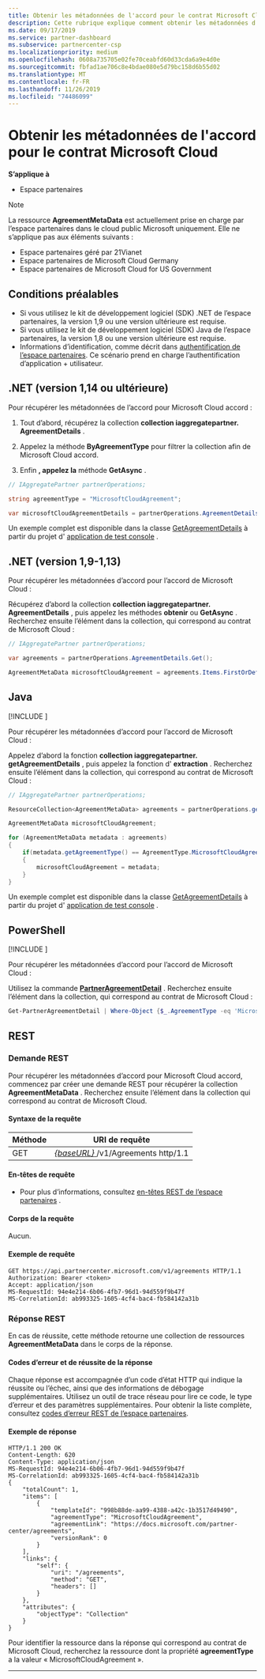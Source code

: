 ```yaml
---
title: Obtenir les métadonnées de l'accord pour le contrat Microsoft Cloud
description: Cette rubrique explique comment obtenir les métadonnées d’un accord pour Microsoft Cloud accord.
ms.date: 09/17/2019
ms.service: partner-dashboard
ms.subservice: partnercenter-csp
ms.localizationpriority: medium
ms.openlocfilehash: 0608a735705e02fe70ceabfd60d33cda6a9e4d0e
ms.sourcegitcommit: fbfad1ae706c8e4bdae080e5d79bc158d6b55d02
ms.translationtype: MT
ms.contentlocale: fr-FR
ms.lasthandoff: 11/26/2019
ms.locfileid: "74486099"
---
```

# <a name="get-agreement-metadata-for-microsoft-cloud-agreement"></a>Obtenir les métadonnées de l'accord pour le contrat Microsoft Cloud

**S’applique à**

- Espace partenaires

> [!NOTE]  
> La ressource **AgreementMetaData** est actuellement prise en charge par l’espace partenaires dans le cloud public Microsoft uniquement. Elle ne s’applique pas aux éléments suivants :
> - Espace partenaires géré par 21Vianet
> - Espace partenaires de Microsoft Cloud Germany
> - Espace partenaires de Microsoft Cloud for US Government

## <a name="prerequisites"></a>Conditions préalables

- Si vous utilisez le kit de développement logiciel (SDK) .NET de l’espace partenaires, la version 1,9 ou une version ultérieure est requise.
- Si vous utilisez le kit de développement logiciel (SDK) Java de l’espace partenaires, la version 1,8 ou une version ultérieure est requise.
- Informations d’identification, comme décrit dans [authentification de l’espace partenaires](./partner-center-authentication.md). Ce scénario prend en charge l’authentification d’application + utilisateur.

## <a name="net-version-114-or-newer"></a>.NET (version 1,14 ou ultérieure)

Pour récupérer les métadonnées de l’accord pour Microsoft Cloud accord :

1. Tout d’abord, récupérez la collection **collection iaggregatepartner. AgreementDetails** .

2. Appelez la méthode **ByAgreementType** pour filtrer la collection afin de Microsoft Cloud accord.

3. Enfin **, appelez la** méthode **GetAsync** .

```csharp
// IAggregatePartner partnerOperations;

string agreementType = "MicrosoftCloudAgreement";

var microsoftCloudAgreementDetails = partnerOperations.AgreementDetails.ByAgreementType(agreementType).Get().Items.Single();
```

Un exemple complet est disponible dans la classe [GetAgreementDetails](https://github.com/PartnerCenterSamples/Partner-Center-SDK-Samples/blob/master/Source/Partner%20Center%20SDK%20Samples/Agreements/GetAgreementDetails.cs) à partir du projet d' [application de test console](https://github.com/PartnerCenterSamples/Partner-Center-SDK-Samples) .

## <a name="net-version-19---113"></a>.NET (version 1,9-1,13)

Pour récupérer les métadonnées d’accord pour l’accord de Microsoft Cloud :

Récupérez d’abord la collection **collection iaggregatepartner. AgreementDetails** , puis appelez les méthodes **obtenir** ou **GetAsync** . Recherchez ensuite l’élément dans la collection, qui correspond au contrat de Microsoft Cloud :

```csharp
// IAggregatePartner partnerOperations;

var agreements = partnerOperations.AgreementDetails.Get();

AgreementMetaData microsoftCloudAgreement = agreements.Items.FirstOrDefault (agr => agr.AgreementType == AgreementType.MicrosoftCloudAgreement);
```

## <a name="java"></a>Java

[!INCLUDE [<Partner Center Java SDK support details>](<../includes/java-sdk-support.md>)]

Pour récupérer les métadonnées d’accord pour l’accord de Microsoft Cloud :

Appelez d’abord la fonction **collection iaggregatepartner. getAgreementDetails** , puis appelez la fonction d' **extraction** . Recherchez ensuite l’élément dans la collection, qui correspond au contrat de Microsoft Cloud :

```java
// IAggregatePartner partnerOperations;

ResourceCollection<AgreementMetaData> agreements = partnerOperations.getAgreements().get();

AgreementMetaData microsoftCloudAgreement;

for (AgreementMetaData metadata : agreements)
{
    if(metadata.getAgreementType() == AgreementType.MicrosoftCloudAgreement)
    {
        microsoftCloudAgreement = metadata;
    }
}
```

Un exemple complet est disponible dans la classe [GetAgreementDetails](https://github.com/Microsoft/Partner-Center-Java-Samples/blob/master/src/main/java/com/microsoft/store/partnercenter/samples/agreements/GetAgreementDetails.java) à partir du projet d' [application de test console](https://github.com/Microsoft/Partner-Center-Java-Samples) .

## <a name="powershell"></a>PowerShell

[!INCLUDE [<Partner Center PowerShell module support details>](<../includes/powershell-module-support.md>)]

Pour récupérer les métadonnées d’accord pour l’accord de Microsoft Cloud :

Utilisez la commande [**PartnerAgreementDetail**](https://docs.microsoft.com/powershell/module/partnercenter/partner-center/get-partneragreementdetail) . Recherchez ensuite l’élément dans la collection, qui correspond au contrat de Microsoft Cloud :

```powershell
Get-PartnerAgreementDetail | Where-Object {$_.AgreementType -eq 'MicrosoftCloudAgreement'} | Select-Object -First 1
```

## <a name="rest"></a>REST

### <a name="rest-request"></a>Demande REST

Pour récupérer les métadonnées d’accord pour Microsoft Cloud accord, commencez par créer une demande REST pour récupérer la collection **AgreementMetaData** . Recherchez ensuite l’élément dans la collection qui correspond au contrat de Microsoft Cloud.

#### <a name="request-syntax"></a>Syntaxe de la requête

| Méthode | URI de requête                                                         |
|--------|---------------------------------------------------------------------|
| GET    | [ *\{baseURL\}* ](partner-center-rest-urls.md)/v1/Agreements http/1.1 |

#### <a name="request-headers"></a>En-têtes de requête

- Pour plus d’informations, consultez [en-têtes REST de l’espace partenaires](headers.md) .

#### <a name="request-body"></a>Corps de la requête

Aucun.

#### <a name="request-example"></a>Exemple de requête

```http
GET https://api.partnercenter.microsoft.com/v1/agreements HTTP/1.1
Authorization: Bearer <token>
Accept: application/json
MS-RequestId: 94e4e214-6b06-4fb7-96d1-94d559f9b47f
MS-CorrelationId: ab993325-1605-4cf4-bac4-fb584142a31b
```

### <a name="rest-response"></a>Réponse REST

En cas de réussite, cette méthode retourne une collection de ressources **AgreementMetaData** dans le corps de la réponse.

#### <a name="response-success-and-error-codes"></a>Codes d’erreur et de réussite de la réponse

Chaque réponse est accompagnée d’un code d’état HTTP qui indique la réussite ou l’échec, ainsi que des informations de débogage supplémentaires. Utilisez un outil de trace réseau pour lire ce code, le type d’erreur et des paramètres supplémentaires. Pour obtenir la liste complète, consultez [codes d’erreur REST de l’espace partenaires](error-codes.md).

#### <a name="response-example"></a>Exemple de réponse

```http
HTTP/1.1 200 OK
Content-Length: 620
Content-Type: application/json
MS-RequestId: 94e4e214-6b06-4fb7-96d1-94d559f9b47f
MS-CorrelationId: ab993325-1605-4cf4-bac4-fb584142a31b
{
    "totalCount": 1,
    "items": [
        {
            "templateId": "998b88de-aa99-4388-a42c-1b3517d49490",
            "agreementType": "MicrosoftCloudAgreement",
            "agreementLink": "https://docs.microsoft.com/partner-center/agreements",
            "versionRank": 0
        }
    ],
    "links": {
        "self": {
            "uri": "/agreements",
            "method": "GET",
            "headers": []
        }
    },
    "attributes": {
        "objectType": "Collection"
    }
}
```

Pour identifier la ressource dans la réponse qui correspond au contrat de Microsoft Cloud, recherchez la ressource dont la propriété **agreementType** a la valeur « MicrosoftCloudAgreement ».

---
